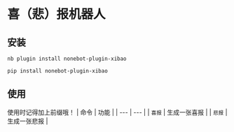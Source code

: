 # 喜（悲）报机器人

## 安装

```
nb plugin install nonebot-plugin-xibao
```
```
pip install nonebot-plugin-xibao
```

## 使用

使用时记得加上前缀哦！
| 命令 | 功能 |
| --- | --- |
| `喜报` | 生成一张喜报 |
| `悲报` | 生成一张悲报 |
